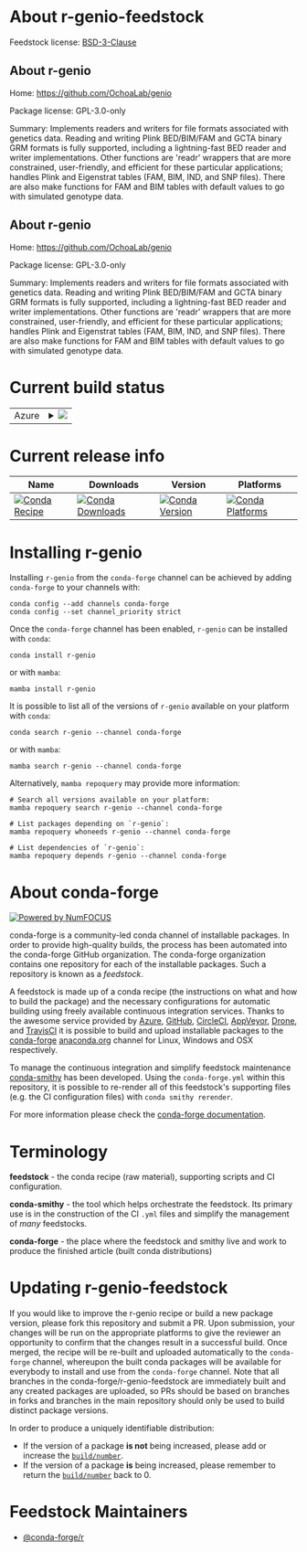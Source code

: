 About r-genio-feedstock
=======================

Feedstock license: [BSD-3-Clause](https://github.com/conda-forge/r-genio-feedstock/blob/main/LICENSE.txt)


About r-genio
-------------

Home: https://github.com/OchoaLab/genio

Package license: GPL-3.0-only

Summary: Implements readers and writers for file formats associated with genetics data.  Reading and writing Plink BED/BIM/FAM and GCTA binary GRM formats is fully supported, including a lightning-fast BED reader and writer implementations.  Other functions are 'readr' wrappers that are more constrained, user-friendly, and efficient for these particular applications; handles Plink and Eigenstrat tables (FAM, BIM, IND, and SNP files).  There are also make functions for FAM and BIM tables with default values to go with simulated genotype data.

About r-genio
-------------

Home: https://github.com/OchoaLab/genio

Package license: GPL-3.0-only

Summary: Implements readers and writers for file formats associated with genetics data.  Reading and writing Plink BED/BIM/FAM and GCTA binary GRM formats is fully supported, including a lightning-fast BED reader and writer implementations.  Other functions are 'readr' wrappers that are more constrained, user-friendly, and efficient for these particular applications; handles Plink and Eigenstrat tables (FAM, BIM, IND, and SNP files).  There are also make functions for FAM and BIM tables with default values to go with simulated genotype data.

Current build status
====================


<table>
    
  <tr>
    <td>Azure</td>
    <td>
      <details>
        <summary>
          <a href="https://dev.azure.com/conda-forge/feedstock-builds/_build/latest?definitionId=23955&branchName=main">
            <img src="https://dev.azure.com/conda-forge/feedstock-builds/_apis/build/status/r-genio-feedstock?branchName=main">
          </a>
        </summary>
        <table>
          <thead><tr><th>Variant</th><th>Status</th></tr></thead>
          <tbody><tr>
              <td>linux_64_r_base4.3</td>
              <td>
                <a href="https://dev.azure.com/conda-forge/feedstock-builds/_build/latest?definitionId=23955&branchName=main">
                  <img src="https://dev.azure.com/conda-forge/feedstock-builds/_apis/build/status/r-genio-feedstock?branchName=main&jobName=linux&configuration=linux%20linux_64_r_base4.3" alt="variant">
                </a>
              </td>
            </tr><tr>
              <td>linux_64_r_base4.4</td>
              <td>
                <a href="https://dev.azure.com/conda-forge/feedstock-builds/_build/latest?definitionId=23955&branchName=main">
                  <img src="https://dev.azure.com/conda-forge/feedstock-builds/_apis/build/status/r-genio-feedstock?branchName=main&jobName=linux&configuration=linux%20linux_64_r_base4.4" alt="variant">
                </a>
              </td>
            </tr><tr>
              <td>osx_64_r_base4.3</td>
              <td>
                <a href="https://dev.azure.com/conda-forge/feedstock-builds/_build/latest?definitionId=23955&branchName=main">
                  <img src="https://dev.azure.com/conda-forge/feedstock-builds/_apis/build/status/r-genio-feedstock?branchName=main&jobName=osx&configuration=osx%20osx_64_r_base4.3" alt="variant">
                </a>
              </td>
            </tr><tr>
              <td>osx_64_r_base4.4</td>
              <td>
                <a href="https://dev.azure.com/conda-forge/feedstock-builds/_build/latest?definitionId=23955&branchName=main">
                  <img src="https://dev.azure.com/conda-forge/feedstock-builds/_apis/build/status/r-genio-feedstock?branchName=main&jobName=osx&configuration=osx%20osx_64_r_base4.4" alt="variant">
                </a>
              </td>
            </tr><tr>
              <td>win_64_r_base4.3</td>
              <td>
                <a href="https://dev.azure.com/conda-forge/feedstock-builds/_build/latest?definitionId=23955&branchName=main">
                  <img src="https://dev.azure.com/conda-forge/feedstock-builds/_apis/build/status/r-genio-feedstock?branchName=main&jobName=win&configuration=win%20win_64_r_base4.3" alt="variant">
                </a>
              </td>
            </tr><tr>
              <td>win_64_r_base4.4</td>
              <td>
                <a href="https://dev.azure.com/conda-forge/feedstock-builds/_build/latest?definitionId=23955&branchName=main">
                  <img src="https://dev.azure.com/conda-forge/feedstock-builds/_apis/build/status/r-genio-feedstock?branchName=main&jobName=win&configuration=win%20win_64_r_base4.4" alt="variant">
                </a>
              </td>
            </tr>
          </tbody>
        </table>
      </details>
    </td>
  </tr>
</table>

Current release info
====================

| Name | Downloads | Version | Platforms |
| --- | --- | --- | --- |
| [![Conda Recipe](https://img.shields.io/badge/recipe-r--genio-green.svg)](https://anaconda.org/conda-forge/r-genio) | [![Conda Downloads](https://img.shields.io/conda/dn/conda-forge/r-genio.svg)](https://anaconda.org/conda-forge/r-genio) | [![Conda Version](https://img.shields.io/conda/vn/conda-forge/r-genio.svg)](https://anaconda.org/conda-forge/r-genio) | [![Conda Platforms](https://img.shields.io/conda/pn/conda-forge/r-genio.svg)](https://anaconda.org/conda-forge/r-genio) |

Installing r-genio
==================

Installing `r-genio` from the `conda-forge` channel can be achieved by adding `conda-forge` to your channels with:

```
conda config --add channels conda-forge
conda config --set channel_priority strict
```

Once the `conda-forge` channel has been enabled, `r-genio` can be installed with `conda`:

```
conda install r-genio
```

or with `mamba`:

```
mamba install r-genio
```

It is possible to list all of the versions of `r-genio` available on your platform with `conda`:

```
conda search r-genio --channel conda-forge
```

or with `mamba`:

```
mamba search r-genio --channel conda-forge
```

Alternatively, `mamba repoquery` may provide more information:

```
# Search all versions available on your platform:
mamba repoquery search r-genio --channel conda-forge

# List packages depending on `r-genio`:
mamba repoquery whoneeds r-genio --channel conda-forge

# List dependencies of `r-genio`:
mamba repoquery depends r-genio --channel conda-forge
```


About conda-forge
=================

[![Powered by
NumFOCUS](https://img.shields.io/badge/powered%20by-NumFOCUS-orange.svg?style=flat&colorA=E1523D&colorB=007D8A)](https://numfocus.org)

conda-forge is a community-led conda channel of installable packages.
In order to provide high-quality builds, the process has been automated into the
conda-forge GitHub organization. The conda-forge organization contains one repository
for each of the installable packages. Such a repository is known as a *feedstock*.

A feedstock is made up of a conda recipe (the instructions on what and how to build
the package) and the necessary configurations for automatic building using freely
available continuous integration services. Thanks to the awesome service provided by
[Azure](https://azure.microsoft.com/en-us/services/devops/), [GitHub](https://github.com/),
[CircleCI](https://circleci.com/), [AppVeyor](https://www.appveyor.com/),
[Drone](https://cloud.drone.io/welcome), and [TravisCI](https://travis-ci.com/)
it is possible to build and upload installable packages to the
[conda-forge](https://anaconda.org/conda-forge) [anaconda.org](https://anaconda.org/)
channel for Linux, Windows and OSX respectively.

To manage the continuous integration and simplify feedstock maintenance
[conda-smithy](https://github.com/conda-forge/conda-smithy) has been developed.
Using the ``conda-forge.yml`` within this repository, it is possible to re-render all of
this feedstock's supporting files (e.g. the CI configuration files) with ``conda smithy rerender``.

For more information please check the [conda-forge documentation](https://conda-forge.org/docs/).

Terminology
===========

**feedstock** - the conda recipe (raw material), supporting scripts and CI configuration.

**conda-smithy** - the tool which helps orchestrate the feedstock.
                   Its primary use is in the construction of the CI ``.yml`` files
                   and simplify the management of *many* feedstocks.

**conda-forge** - the place where the feedstock and smithy live and work to
                  produce the finished article (built conda distributions)


Updating r-genio-feedstock
==========================

If you would like to improve the r-genio recipe or build a new
package version, please fork this repository and submit a PR. Upon submission,
your changes will be run on the appropriate platforms to give the reviewer an
opportunity to confirm that the changes result in a successful build. Once
merged, the recipe will be re-built and uploaded automatically to the
`conda-forge` channel, whereupon the built conda packages will be available for
everybody to install and use from the `conda-forge` channel.
Note that all branches in the conda-forge/r-genio-feedstock are
immediately built and any created packages are uploaded, so PRs should be based
on branches in forks and branches in the main repository should only be used to
build distinct package versions.

In order to produce a uniquely identifiable distribution:
 * If the version of a package **is not** being increased, please add or increase
   the [``build/number``](https://docs.conda.io/projects/conda-build/en/latest/resources/define-metadata.html#build-number-and-string).
 * If the version of a package **is** being increased, please remember to return
   the [``build/number``](https://docs.conda.io/projects/conda-build/en/latest/resources/define-metadata.html#build-number-and-string)
   back to 0.

Feedstock Maintainers
=====================

* [@conda-forge/r](https://github.com/orgs/conda-forge/teams/r/)

